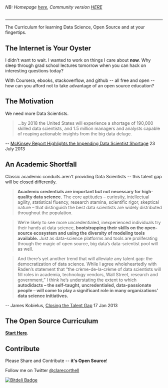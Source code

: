 ###### NB: Homepage [here](http://datasciencemasters.org), Community version [HERE](https://github.com/datasciencemasters/go/wiki)

***

The Curriculum for learning Data Science, Open Source and at your fingertips.

## The Internet is Your Oyster

I didn't want to wait. I wanted to work on things I care about **now**. Why sleep through grad school lectures tomorrow when you can hack on interesting questions today?

With Coursera, ebooks, stackoverflow, and github -- all free and open -- how can you afford not to take advantage of an open source education?

## The Motivation

We need more Data Scientists.

> ...by 2018 the United States will experience a shortage of 190,000 skilled data scientists, and 1.5 million managers and analysts capable of reaping actionable insights from the big data deluge.

-- [McKinsey Report Highlights the Impending Data Scientist Shortage](http://blog.gopivotal.com/news-2/mckinsey-report-highlights-the-impending-data-scientist-shortage) 23 July 2013

## An Academic Shortfall

Classic academic conduits aren't providing Data Scientists -- this talent gap will be closed differently.

> **Academic credentials are important but not necessary for high-quality data science.** The core aptitudes – curiosity, intellectual agility, statistical fluency, research stamina, scientific rigor, skeptical nature – that distinguish the best data scientists are widely distributed throughout the population.

> We’re likely to see more uncredentialed, inexperienced individuals try their hands at data science, **bootstrapping their skills on the open-source ecosystem and using the diversity of modeling tools available.** Just as data-science platforms and tools are proliferating through the magic of open source, big data’s data-scientist pool will as well.

> And there’s yet another trend that will alleviate any talent gap: the democratization of data science. While I agree wholeheartedly with Raden’s statement that “the crème-de-la-crème of data scientists will fill roles in academia, technology vendors, Wall Street, research and government,” I think he’s understating the extent to which **autodidacts – the self-taught, uncredentialed, data-passionate people – will come to play a significant role in many organizations’ data science initiatives.**

-- James Kobielus, [Closing the Talent Gap](http://www.ibmbigdatahub.com/blog/data-scientist-closing-talent-gap) 17 Jan 2013

## The Open Source Curriculum

**[Start Here](http://datasciencemasters.org)**.

## Contribute

Please Share and Contribute -- **it's Open Source**!

Follow me on Twitter [@clarecorthell](http://twitter.com/clarecorthell)


[![Bitdeli Badge](https://d2weczhvl823v0.cloudfront.net/Dawny33/go/trend.png)](https://bitdeli.com/free "Bitdeli Badge")

